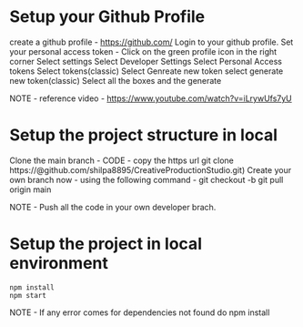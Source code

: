 # Setup your Github Profile
create a github profile - https://github.com/
Login to  your github profile.
Set your personal access token - 
    Click on the green profile icon in the right corner
    Select settings
    Select Developer Settings
    Select Personal Access tokens
    Select tokens(classic)
    Select Genreate new token
    select generate new token(classic)
    Select all the boxes and the generate 

NOTE - reference video - https://www.youtube.com/watch?v=iLrywUfs7yU
    
# Setup the project structure in local
Clone the  main branch - CODE - copy the https url
    git clone https://<Personal access token>@github.com/shilpa8895/CreativeProductionStudio.git)
Create your own branch now - using the following command - 
    git checkout -b <branch Name>
    git pull origin main
    
NOTE -  Push all the code in your own developer brach.

# Setup the project in local environment
    npm install 
    npm start 
    
NOTE - If any error comes for dependencies not found do npm install <Dependency name>



